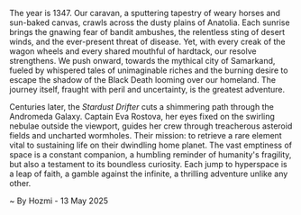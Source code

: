 
The year is 1347.  Our caravan, a sputtering tapestry of weary horses and sun-baked canvas, crawls across the dusty plains of Anatolia.  Each sunrise brings the gnawing fear of bandit ambushes, the relentless sting of desert winds, and the ever-present threat of disease. Yet, with every creak of the wagon wheels and every shared mouthful of hardtack, our resolve strengthens.  We push onward, towards the mythical city of Samarkand, fueled by whispered tales of unimaginable riches and the burning desire to escape the shadow of the Black Death looming over our homeland.  The journey itself, fraught with peril and uncertainty, is the greatest adventure.


Centuries later, the *Stardust Drifter* cuts a shimmering path through the Andromeda Galaxy.  Captain Eva Rostova, her eyes fixed on the swirling nebulae outside the viewport, guides her crew through treacherous asteroid fields and uncharted wormholes.  Their mission: to retrieve a rare element vital to sustaining life on their dwindling home planet.  The vast emptiness of space is a constant companion, a humbling reminder of humanity's fragility, but also a testament to its boundless curiosity.  Each jump to hyperspace is a leap of faith, a gamble against the infinite, a thrilling adventure unlike any other.

~ By Hozmi - 13 May 2025
